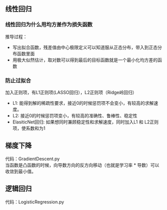 ## 线性回归

### 线性回归为什么用均方差作为损失函数

推导过程：
* 写出拟合函数，残差值由中心极限定义可以知道服从正态分布，带入到正态分布函数里面
* 用极大似然估计，取对数可以得到最后的目标函数就是一个最小化均方差的函数

### 防止过拟合

加入正则项，有L1正则项(LASSO回归），L2正则项（Ridge岭回归）

* L1: 能得到解的稀疏性要求，接近0的时候惩罚项不会变小，有较高的求解速度。
* L2: 接近0的时候惩罚项变小，有较高的准确性、鲁棒性、稳定性
* ElasiticNet回归: 如果想同时兼顾稳定性和求解速度，同时加入L1 和 L2正则项，使系数和为1


## 梯度下降

代码：GradientDescent.py  
当函数是凸函数的时候，向导数方向的反方向移动（也就是学习率 * 导数）可以收敛到最小值。

## 逻辑回归

代码：LogisticRegression.py


